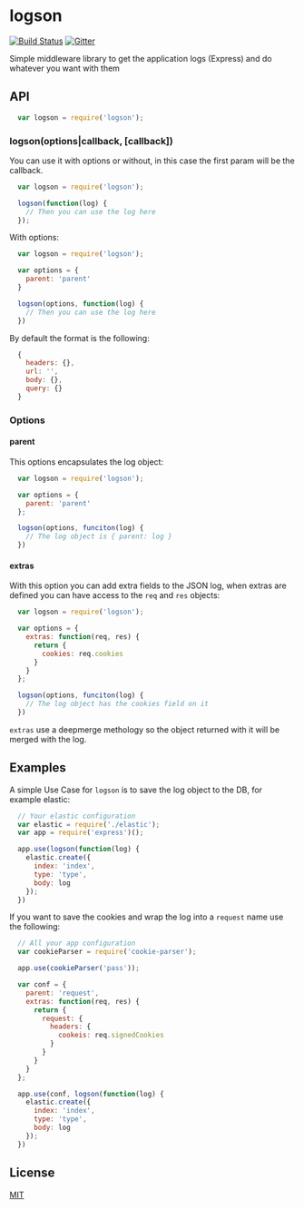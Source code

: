 # logson

[![Build Status][travis-image]][travis-url]
[![Gitter][gitter-image]][gitter-url]

Simple middleware library to get the application logs (Express) and do whatever you want with them

## API

```js
  var logson = require('logson');
```

### logson(options|callback, [callback])

You can use it with options or without, in this case the first param will be the callback.

```js
  var logson = require('logson');

  logson(function(log) {
    // Then you can use the log here
  });
```

With options:

```js
  var logson = require('logson');

  var options = {
    parent: 'parent'
  }

  logson(options, function(log) {
    // Then you can use the log here
  })
```

By default the format is the following:

```js
  {
    headers: {},
    url: '',
    body: {},
    query: {}
  }
```

### Options

#### parent

This options encapsulates the log object:

```js
  var logson = require('logson');

  var options = {
    parent: 'parent'
  };

  logson(options, funciton(log) {
    // The log object is { parent: log }
  })
```

#### extras

With this option you can add extra fields to the JSON log, when extras are defined you can have access to the `req` and `res` objects:

```js
  var logson = require('logson');

  var options = {
    extras: function(req, res) {
      return {
        cookies: req.cookies
      }
    }
  };

  logson(options, funciton(log) {
    // The log object has the cookies field on it
  })
```

`extras` use a deepmerge methology so the object returned with it will be merged with the log.

## Examples

A simple Use Case for `logson` is to save the log object to the DB, for example elastic:

```js
  // Your elastic configuration
  var elastic = require('./elastic');
  var app = require('express')();

  app.use(logson(function(log) {
    elastic.create({
      index: 'index',
      type: 'type',
      body: log
    });
  })
```

If you want to save the cookies and wrap the log into a `request` name use the following:

```js
  // All your app configuration
  var cookieParser = require('cookie-parser');

  app.use(cookieParser('pass'));

  var conf = {
    parent: 'request',
    extras: function(req, res) {
      return {
        request: {
          headers: {
            cookeis: req.signedCookies
          }
        }
      }
    }
  };

  app.use(conf, logson(function(log) {
    elastic.create({
      index: 'index',
      type: 'type',
      body: log
    });
  })
```

## License

[MIT](LICENSE)

[travis-image]: https://travis-ci.org/XescuGC/logson.svg
[travis-url]: https://travis-ci.org/XescuGC/logson
[gitter-image]: https://badges.gitter.im/Join%20Chat.svg
[gitter-url]: https://gitter.im/XescuGC/logson?utm_source=badge&utm_medium=badge&utm_campaign=pr-badge
